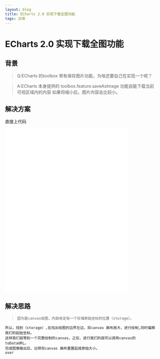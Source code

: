 ```yaml
---
layout: blog
title: ECharts 2.0 实现下载全图功能
tags: 日常
---
```


#  ECharts 2.0 实现下载全图功能

<style>
iframe{
border: none;
width: 80%;
height: 540px;
max-width:640px;
}

.markdown-section a.look-source{
background: #0079ec;    display: inline-block;
color:#fff;padding: 5px 10px;border: 0;box-shadow: none;cursor: pointer;outline:0 !important;
}
</style>

<script src='/assets/iframe.js'></script>

## 背景

> Q:ECharts 的toolbox 带有保存图片功能，为啥还要自己在实现一个呢？

> A:ECharts 本身提供的 toolbox.feature.saveAsImage 功能自能下载当前可视区域内的内容
    如果将缩小后，图片内容会比较小。

## 解决方案

直接上代码

<iframe src='/assets/demo/echarts/tree.html' id='treeIframe'></iframe>

## 解决思路

>     因为是canvas绘图，内部肯定有一个存储原始坐标的位置（storage）。
    所以，找到（storage）,在找出绘图的边界左边，将canvas 画布放大，进行绘制,同时偏移我们的起始坐标。
    这样我们就等到一个完整绘制的canvas，之后，进行我们的就可以调用canvas的 toDataURL。
    完成图像输出后，记得将canvas 画布重置起成原始大小。
    over



